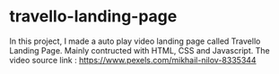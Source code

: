 # travello-landing-page
In this project, I made a auto play video landing page called Travello Landing Page. Mainly contructed with HTML, CSS and Javascript. The video source link : https://www.pexels.com/mikhail-nilov-8335344
